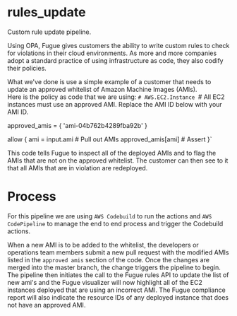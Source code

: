 # rules_update
Custom rule update pipeline.  

Using OPA, Fugue gives customers the ability to write custom rules to check for violations in their cloud environments.  As more and more companies adopt a standard practice of using infrastructure as code, they also codify their policies.  

What we've done is use a simple example of a customer that needs to update an approved whitelist of Amazon Machine Images (AMIs).  
Here is the policy as code that we are using:
`# AWS.EC2.Instance
`# All EC2 instances must use an approved AMI. Replace the AMI ID below with your AMI ID.

approved_amis = {
  'ami-04b762b4289fba92b'
}

allow {
    ami = input.ami  # Pull out AMIs
    approved_amis[ami]  # Assert
}`

This code tells Fugue to inspect all of the deployed AMIs and to flag the AMIs that are not on the approved whitelist.  The customer can then see to it that all AMIs that are in violation are redeployed.

# Process

For this pipeline we are using `AWS Codebuild` to run the actions and `AWS CodePipeline` to manage the end to end process and trigger the Codebuild actions.

When a new AMI is to be added to the whitelist, the developers or operations team members submit a new pull request with the modified AMIs listed in the `approved amis` section of the code.  Once the changes are merged into the master branch, the change triggers the pipeline to begin.  The pipeline then initiates the call to the Fugue rules API to update the list of new ami's and the Fugue visualizer will now highlight all of the EC2 instances deployed that are using an incorrect AMI.  The Fugue compliance report will also indicate the resource IDs of any deployed instance that does not have an approved AMI.

 






